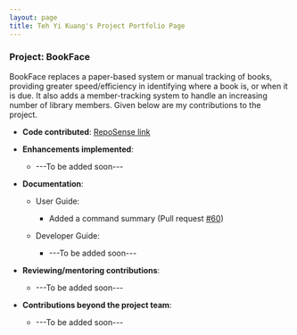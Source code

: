 ```yaml
---
layout: page
title: Teh Yi Kuang's Project Portfolio Page
---
```


### Project: BookFace

BookFace replaces a paper-based system or manual tracking of books, providing greater speed/efficiency in identifying where a book is, or when it is due. It also adds a member-tracking system to handle an increasing number of library members.
Given below are my contributions to the project.

* **Code contributed**: [RepoSense link]()

* **Enhancements implemented**:
    * ---To be added soon---

* **Documentation**:
    * User Guide:
        * Added a command summary (Pull request [#60](https://github.com/AY2223S1-CS2103-F14-4/tp/pull/60))

    * Developer Guide:
        * ---To be added soon---

* **Reviewing/mentoring contributions**:
    * ---To be added soon---
* **Contributions beyond the project team**:
    * ---To be added soon---

